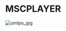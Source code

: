 # MSCPLAYER
![umlpo_jpg](https://user-images.githubusercontent.com/80039441/112384168-5c164300-8cee-11eb-838a-380fbc8a0883.jpg)
